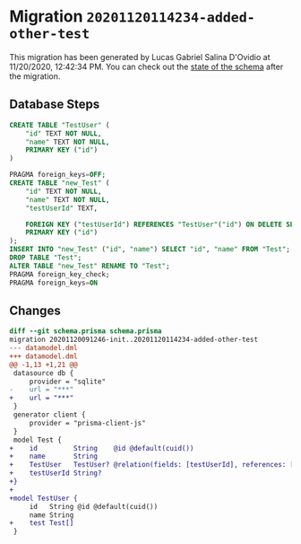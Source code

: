 # Migration `20201120114234-added-other-test`

This migration has been generated by Lucas Gabriel Salina D'Ovidio at 11/20/2020, 12:42:34 PM.
You can check out the [state of the schema](./schema.prisma) after the migration.

## Database Steps

```sql
CREATE TABLE "TestUser" (
    "id" TEXT NOT NULL,
    "name" TEXT NOT NULL,
    PRIMARY KEY ("id")
)

PRAGMA foreign_keys=OFF;
CREATE TABLE "new_Test" (
    "id" TEXT NOT NULL,
    "name" TEXT NOT NULL,
    "testUserId" TEXT,

    FOREIGN KEY ("testUserId") REFERENCES "TestUser"("id") ON DELETE SET NULL ON UPDATE CASCADE,
    PRIMARY KEY ("id")
);
INSERT INTO "new_Test" ("id", "name") SELECT "id", "name" FROM "Test";
DROP TABLE "Test";
ALTER TABLE "new_Test" RENAME TO "Test";
PRAGMA foreign_key_check;
PRAGMA foreign_keys=ON
```

## Changes

```diff
diff --git schema.prisma schema.prisma
migration 20201120091246-init..20201120114234-added-other-test
--- datamodel.dml
+++ datamodel.dml
@@ -1,13 +1,21 @@
 datasource db {
     provider = "sqlite"
-    url = "***"
+    url = "***"
 }
 generator client {
     provider = "prisma-client-js"
 }
 model Test {
+    id         String    @id @default(cuid())
+    name       String
+    TestUser   TestUser? @relation(fields: [testUserId], references: [id])
+    testUserId String?
+}
+
+model TestUser {
     id   String @id @default(cuid())
     name String
+    test Test[]
 }
```


